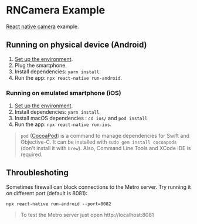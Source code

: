 #  RNCamera Example

[React native camera](https://react-native-community.github.io/react-native-camera/docs/rncamera) example.

## Running on physical device (Android)

1. [Set up the environment](https://reactnative.dev/docs/environment-setup).
2. Plug the smartphone.
3. Install dependencies: `yarn install`.
4. Run the app: `npx react-native run-android`.


### Running on emulated smartphone (iOS)

1. [Set up the environment](https://reactnative.dev/docs/environment-setup).
2. Install dependencies: `yarn install`.
3. Install macOS dependencies : `cd ios/` and `pod install`
4. Run the app: `npx react-native run-ios`.


> `pod` ([CocoaPod](https://cocoapods.org/)) is a command to manage dependencies for Swift and Objective-C. It can be installed with `sudo gem install cocoapods` (don't install it with `brew`). Also, Command Line Tools and XCode IDE is required.

## Throubleshoting

Sometimes firewall can block connections to the Metro server. Try running it on different port (default is 8081):

`npx react-native run-android --port=8082`

> To test the Metro server just open http://localhost:8081
